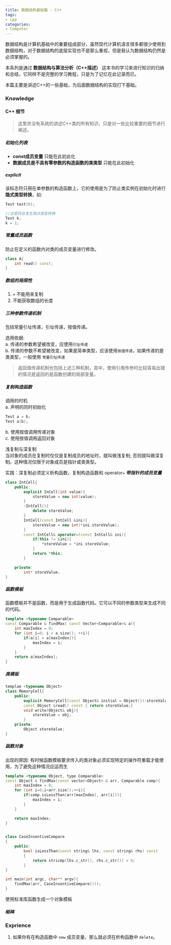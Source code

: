 ```yaml
---
title: 数据结构基础篇 - C++ 
tags:
- cpp
categories:
- Computer
---
```

数据结构是计算机基础中的重要组成部分，虽然现代计算机语言很多都很少使用到数据结构，对于数据结构的底层实现也不是那么重视，但是我认为数据结构仍然是必须掌握的。

本系列是通过 **数据结构与算法分析（C++描述）** 这本书的学习来进行知识的归纳和总结，它同样不是完整的学习教程，只是为了记忆在此记录而已。  

本篇主要是讲述C++的一些基础，为后面数据结构的实现打下基础。

<!-- more -->

### Knowledge  
 
#### C++ 细节
> 这里并没有系统的讲述C++类的所有知识，只是对一些比较重要的细节进行阐述。

##### 初始化列表  
- **const成员变量** 只能在此初此化
- **数据成员是不具有零参数的构造函数的类类型** 只能在此初始化

##### explicit
该标志符只用在单参数的构造函数上，它的使用是为了防止类实例在初始化时进行**隐式类型转换**，如:
```c++
Test test(0);

//这里将会发生隐式类型转换
Test k;
k = 1;
```

##### 常量成员函数
防止在定义的函数内对类的成员变量进行修改。
```c++
class A{
    int read() const;
}
```

##### 数组的局限性
1. `=` 不能用来复制
2. 不能获取数组的长度

##### 三种参数传递机制
包括常量引址传递，引址传递，按值传递。  

选用依据:  
a. 传递的参数希望被改变，应使用`引址传递`  
b. 传递的参数不希望被改变，如果是简单类型，应该使用`按值传递`，如果传递的是类类型，一般使用 `常量引址传递`

>返回值传递机制也包括上述三种机制，其中，使用引用传参时比较容易出错的情况是返回的是函数创建的局部变量。

##### 复制构造函数
调用的时机  
a. 声明的同时初始化
```c++
Test a = b;
Test a(b);
```
b. 使用按值调用传递对象  
c. 使用按值调用返回对象

浅复制与深复制  
当对象的成员在复制时仅仅是复制成员的地址时，就叫做浅复制; 否则就叫做深复制。这种情况仅限于对象成员是指针或类类型。


实践：深复制必须定义析构函数，复制构造函数和 operator`=`
***带指针的成员变量***
```c++
class IntCell{
    public:
        explicit InCell(int value){
            storeValue = new int(value);
        }
        ~IntCell(){
            delete storeValue;
        }
        IntCell(const IntCell &ini){
            storeValue = new int(*ini.storeValue);
        }
        const IntCell& operator=(const IntCell& ini){
            if(this != &ini){
                *storeValue = *ini.storeValue;
            }
            return *this;
        }

    private:
        int* storeValue;
}
```

##### 函数模板
函数模板并不是函数，而是用于生成函数代码。它可以不同的参数类型来生成不同的代码。
```c++
template <typename Comparable>
const Comparable & findMax( const Vector<Comparable>& a){
    int maxIndex = 0;
    for (int i=0; i < a.size(); ++i){
        if(a[i] > a[maxIndex]){
            maxIndex = i;
        }
    }
    return a[maxIndex];
}
```

##### 类模板
```c++
templae <typename Object>
class MemoryCell{
    public:
        explicit MemoryCell(const Object& initial = Object()):storeValue(initial){}
        const Object &read() const { return storeValue;}
        void write(Object& obj){
            storeValue = obj;
        }
    private:
        Object storeValue;
}
```

##### 函数对象
出现的原因: 有时候函数模板要求传入的类对象必须实现特定的操作符重载才能使用，为了避免这种情况应运而生

```c++
template <typename Object, type Comparable>
const Object & findMax(const vector<Object> & arr, Comparable comp){
    int maxIndex = 0;
    for (int i=0;i<arr.size();++i){
        if(comp.isLessThan(arr[maxIndex], arr[i])){
            maxIndex = i;
        }
    }

    return maxIndex;
}


class CaseInsentiveCompare
{
    public:
        bool isLessThan(const string& lhs, const string& rhs) const
        {
            return stricmp(lhs.c_str(), rhs.c_str()) < 0;
        }
}

int main(int argc, char** argv){
    findMax(arr, CaseInsentiveCompare()));
}
```

使用标准库函数生成一个对象模板

##### ~~矩阵~~

### Exprience
1. 如果你有在构造函数中 `new` 成员变量，那么就必须在析构函数中 `delete`。
